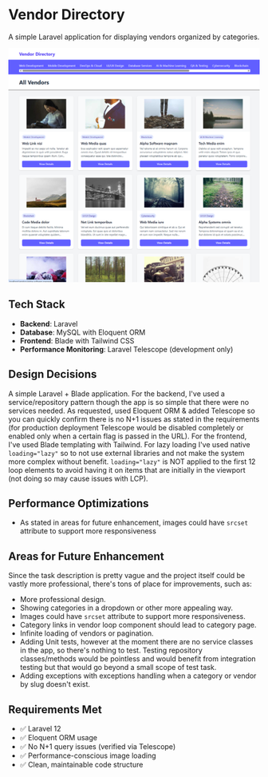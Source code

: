# Vendor Directory

A simple Laravel application for displaying vendors organized by categories.

![Vendors List Preview](docs/vendors-homepage.png)

## Tech Stack

- **Backend**: Laravel
- **Database**: MySQL with Eloquent ORM
- **Frontend**: Blade with Tailwind CSS
- **Performance Monitoring**: Laravel Telescope (development only)

## Design Decisions

A simple Laravel + Blade application. For the backend, I've used a service/repository pattern though the app is so simple that there were no services needed. As requested, used Eloquent ORM & added Telescope so you can quickly confirm there is no N+1 issues as stated in the requirements (for production deployment Telescope would be disabled completely or enabled only when a certain flag is passed in the URL). For the frontend, I've used Blade templating with Tailwind. For lazy loading I've used native `loading="lazy"` so to not use external libraries and not make the system more complex without benefit. `loading="lazy"` is NOT applied to the first 12 loop elements to avoid having it on items that are initially in the viewport (not doing so may cause issues with LCP).

## Performance Optimizations

- As stated in areas for future enhancement, images could have `srcset` attribute to support more responsiveness

## Areas for Future Enhancement

Since the task description is pretty vague and the project itself could be vastly more professional, there's tons of place for improvements, such as:

- More professional design.
- Showing categories in a dropdown or other more appealing way.
- Images could have `srcset` attribute to support more responsiveness.
- Category links in vendor loop component should lead to category page.
- Infinite loading of vendors or pagination.
- Adding Unit tests, however at the moment there are no service classes in the app, so there's nothing to test. Testing repository classes/methods would be pointless and would benefit from integration testing but that would go beyond a small scope of test task.
- Adding exceptions with exceptions handling when a category or vendor by slug doesn't exist.

## Requirements Met

- ✅ Laravel 12
- ✅ Eloquent ORM usage
- ✅ No N+1 query issues (verified via Telescope)
- ✅ Performance-conscious image loading
- ✅ Clean, maintainable code structure